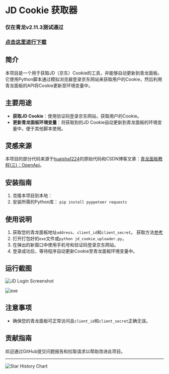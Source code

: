 # JD Cookie 获取器
### 仅在青龙v2.11.3测试通过

### [点击这里进行下载](https://github.com/ljpkok/JD_Cookie_QL_Uploader/releases)

## 简介
本项目是一个用于获取JD（京东）Cookie的工具，并能够自动更新到青龙面板。它使用Python脚本通过模拟浏览器登录京东网站来获取用户的Cookie，然后利用青龙面板的API将Cookie更新至环境变量中。

## 主要用途
- **获取JD Cookie**：使用验证码登录京东网站，获取用户的Cookie。
- **更新青龙面板环境变量**：将获取到的JD Cookie自动更新到青龙面板的环境变量中，便于其他脚本使用。

## 灵感来源
本项目的部分代码来源于[huaisha1224](https://github.com/huaisha1224/Get_JDCookie)的原始代码和CSDN博客文章：[青龙面板教程(三)：OpenApi](https://blog.csdn.net/wsfsp_4/article/details/128316982)。

## 安装指南
1. 克隆本项目到本地：
2. 安装所需的Python库：
`pip install pyppeteer requests`

## 使用说明
1. 获取您的青龙面板地址`address`、`client_id`和`client_secret`。 获取方法[参考](https://blog.csdn.net/wsfsp_4/article/details/128316982)
2. 打开打包好的`exe`文件或`python jd_cookie_uploader.py`， 
3. 在弹出的新窗口中使用手机号和验证码登录京东网站。
4. 登录成功后，等待程序自动更新Cookie至青龙面板环境变量中。

## 运行截图
![JD Login Screenshot](https://github.com/ljpkok/JD_Cookie_QL_Uploader/blob/master/images/jd_login.png?raw=true)

![exe](https://github.com/ljpkok/JD_Cookie_QL_Uploader/blob/master/images/exe.png?raw=true)

## 注意事项
- 确保您的青龙面板可正常访问且`client_id`和`client_secret`正确无误。

## 贡献指南
欢迎通过GitHub提交问题报告和拉取请求以帮助改进此项目。

---

<picture>
  <source
    media="(prefers-color-scheme: dark)"
    srcset="
      https://api.star-history.com/svg?repos=star-history/star-history&type=Date&theme=dark
    "
  />
  <source
    media="(prefers-color-scheme: light)"
    srcset="
      https://api.star-history.com/svg?repos=star-history/star-history&type=Date
    "
  />
  <img
    alt="Star History Chart"
    src="https://api.star-history.com/svg?repos=star-history/star-history&type=Date"
  />
</picture>
